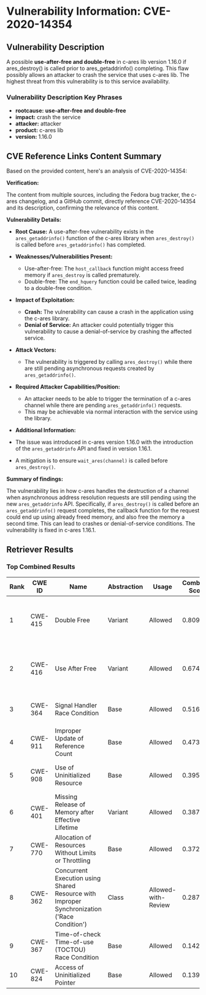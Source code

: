 # Vulnerability Information: CVE-2020-14354

## Vulnerability Description
A possible **use-after-free and double-free** in c-ares lib version 1.16.0 if ares_destroy() is called prior to ares_getaddrinfo() completing. This flaw possibly allows an attacker to crash the service that uses c-ares lib. The highest threat from this vulnerability is to this service availability.

### Vulnerability Description Key Phrases
- **rootcause:** **use-after-free and double-free**
- **impact:** crash the service
- **attacker:** attacker
- **product:** c-ares lib
- **version:** 1.16.0

## CVE Reference Links Content Summary
Based on the provided content, here's an analysis of CVE-2020-14354:

**Verification:**

The content from multiple sources, including the Fedora bug tracker, the c-ares changelog, and a GitHub commit, directly reference CVE-2020-14354 and its description, confirming the relevance of this content.

**Vulnerability Details:**

*   **Root Cause:** A use-after-free vulnerability exists in the `ares_getaddrinfo()` function of the c-ares library when `ares_destroy()` is called before `ares_getaddrinfo()` has completed.

*   **Weaknesses/Vulnerabilities Present:**
    *   Use-after-free: The `host_callback` function might access freed memory if `ares_destroy` is called prematurely.
    *   Double-free: The `end_hquery` function could be called twice, leading to a double-free condition.

*  **Impact of Exploitation:**
    *   **Crash:** The vulnerability can cause a crash in the application using the c-ares library.
    *   **Denial of Service:** An attacker could potentially trigger this vulnerability to cause a denial-of-service by crashing the affected service.

*   **Attack Vectors:**
    *   The vulnerability is triggered by calling `ares_destroy()` while there are still pending asynchronous requests created by `ares_getaddrinfo()`.

*   **Required Attacker Capabilities/Position:**
    *   An attacker needs to be able to trigger the termination of a c-ares channel while there are pending `ares_getaddrinfo()` requests.
    *   This may be achievable via normal interaction with the service using the library.
*  **Additional Information:**
  *  The issue was introduced in c-ares version 1.16.0 with the introduction of the `ares_getaddrinfo` API and fixed in version 1.16.1.
  *  A mitigation is to ensure `wait_ares(channel)` is called before `ares_destroy()`.

**Summary of findings:**

The vulnerability lies in how c-ares handles the destruction of a channel when asynchronous address resolution requests are still pending using the new `ares_getaddrinfo` API. Specifically, if `ares_destroy()` is called before an `ares_getaddrinfo()` request completes, the callback function for the request could end up using already freed memory, and also free the memory a second time. This can lead to crashes or denial-of-service conditions. The vulnerability is fixed in c-ares 1.16.1.

## Retriever Results

### Top Combined Results

| Rank | CWE ID | Name | Abstraction | Usage | Combined Score | Retrievers | Individual Scores |
|------|--------|------|-------------|-------|---------------|------------|-------------------|
| 1 | CWE-415 | Double Free | Variant | Allowed | 0.8090 | dense, sparse, graph | dense: 0.528, sparse: 0.445, graph: 1.000 |
| 2 | CWE-416 | Use After Free | Variant | Allowed | 0.6748 | dense, sparse, graph | dense: 0.511, sparse: 0.263, graph: 0.909 |
| 3 | CWE-364 | Signal Handler Race Condition | Base | Allowed | 0.5169 | sparse, graph | sparse: 0.279, graph: 1.000 |
| 4 | CWE-911 | Improper Update of Reference Count | Base | Allowed | 0.4736 | sparse, graph | sparse: 0.273, graph: 0.889 |
| 5 | CWE-908 | Use of Uninitialized Resource | Base | Allowed | 0.3953 | dense, sparse | dense: 0.491, sparse: 0.261 |
| 6 | CWE-401 | Missing Release of Memory after Effective Lifetime | Variant | Allowed | 0.3873 | dense, sparse | dense: 0.500, sparse: 0.296 |
| 7 | CWE-770 | Allocation of Resources Without Limits or Throttling | Base | Allowed | 0.3726 | dense, sparse | dense: 0.480, sparse: 0.231 |
| 8 | CWE-362 | Concurrent Execution using Shared Resource with Improper Synchronization ('Race Condition') | Class | Allowed-with-Review | 0.2875 | sparse, graph | sparse: 0.286, graph: 0.911 |
| 9 | CWE-367 | Time-of-check Time-of-use (TOCTOU) Race Condition | Base | Allowed | 0.1426 | sparse | sparse: 0.249 |
| 10 | CWE-824 | Access of Uninitialized Pointer | Base | Allowed | 0.1394 | sparse | sparse: 0.244 |

